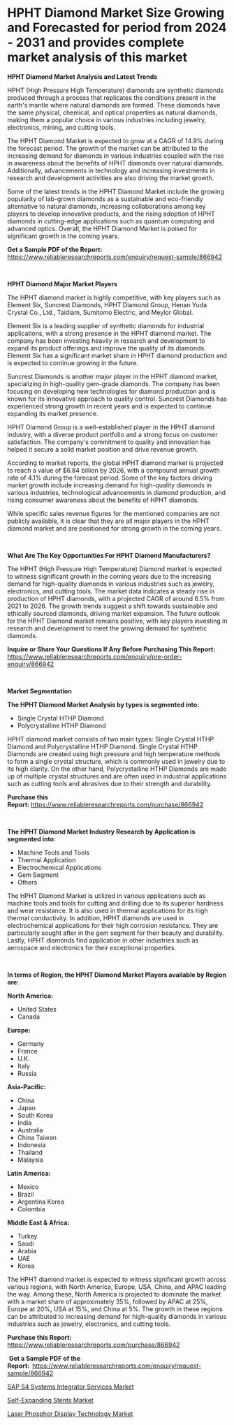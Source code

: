 <p><h1>HPHT Diamond Market Size Growing and Forecasted for period from 2024 - 2031 and provides complete market analysis of this market</h1></p><p><strong>HPHT Diamond Market Analysis and Latest Trends</strong></p>
<p><p>HPHT (High Pressure High Temperature) diamonds are synthetic diamonds produced through a process that replicates the conditions present in the earth's mantle where natural diamonds are formed. These diamonds have the same physical, chemical, and optical properties as natural diamonds, making them a popular choice in various industries including jewelry, electronics, mining, and cutting tools.</p><p>The HPHT Diamond Market is expected to grow at a CAGR of 14.9% during the forecast period. The growth of the market can be attributed to the increasing demand for diamonds in various industries coupled with the rise in awareness about the benefits of HPHT diamonds over natural diamonds. Additionally, advancements in technology and increasing investments in research and development activities are also driving the market growth.</p><p>Some of the latest trends in the HPHT Diamond Market include the growing popularity of lab-grown diamonds as a sustainable and eco-friendly alternative to natural diamonds, increasing collaborations among key players to develop innovative products, and the rising adoption of HPHT diamonds in cutting-edge applications such as quantum computing and advanced optics. Overall, the HPHT Diamond Market is poised for significant growth in the coming years.</p></p>
<p><strong>Get a Sample PDF of the Report:&nbsp;</strong> <a href="https://www.reliableresearchreports.com/enquiry/request-sample/866942">https://www.reliableresearchreports.com/enquiry/request-sample/866942</a></p>
<p>&nbsp;</p>
<p><strong>HPHT Diamond Major Market Players</strong></p>
<p><p>The HPHT diamond market is highly competitive, with key players such as Element Six, Suncrest Diamonds, HPHT Diamond Group, Henan Yuda Crystal Co., Ltd., Taidiam, Sumitomo Electric, and Meylor Global. </p><p>Element Six is a leading supplier of synthetic diamonds for industrial applications, with a strong presence in the HPHT diamond market. The company has been investing heavily in research and development to expand its product offerings and improve the quality of its diamonds. Element Six has a significant market share in HPHT diamond production and is expected to continue growing in the future.</p><p>Suncrest Diamonds is another major player in the HPHT diamond market, specializing in high-quality gem-grade diamonds. The company has been focusing on developing new technologies for diamond production and is known for its innovative approach to quality control. Suncrest Diamonds has experienced strong growth in recent years and is expected to continue expanding its market presence.</p><p>HPHT Diamond Group is a well-established player in the HPHT diamond industry, with a diverse product portfolio and a strong focus on customer satisfaction. The company's commitment to quality and innovation has helped it secure a solid market position and drive revenue growth.</p><p>According to market reports, the global HPHT diamond market is projected to reach a value of $6.84 billion by 2026, with a compound annual growth rate of 4.1% during the forecast period. Some of the key factors driving market growth include increasing demand for high-quality diamonds in various industries, technological advancements in diamond production, and rising consumer awareness about the benefits of HPHT diamonds.</p><p>While specific sales revenue figures for the mentioned companies are not publicly available, it is clear that they are all major players in the HPHT diamond market and are positioned for strong growth in the coming years.</p></p>
<p>&nbsp;</p>
<p><strong>What Are The Key Opportunities For HPHT Diamond Manufacturers?</strong></p>
<p><p>The HPHT (High Pressure High Temperature) Diamond market is expected to witness significant growth in the coming years due to the increasing demand for high-quality diamonds in various industries such as jewelry, electronics, and cutting tools. The market data indicates a steady rise in production of HPHT diamonds, with a projected CAGR of around 6.5% from 2021 to 2026. The growth trends suggest a shift towards sustainable and ethically sourced diamonds, driving market expansion. The future outlook for the HPHT Diamond market remains positive, with key players investing in research and development to meet the growing demand for synthetic diamonds.</p></p>
<p><strong>Inquire or Share Your Questions If Any Before Purchasing This Report:</strong> <a href="https://www.reliableresearchreports.com/enquiry/pre-order-enquiry/866942">https://www.reliableresearchreports.com/enquiry/pre-order-enquiry/866942</a></p>
<p>&nbsp;</p>
<p><strong>Market Segmentation</strong></p>
<p><strong>The HPHT Diamond Market Analysis by types is segmented into:</strong></p>
<p><ul><li>Single Crystal HTHP Diamond</li><li>Polycrystalline HTHP Diamond</li></ul></p>
<p><p>HPHT diamond market consists of two main types: Single Crystal HTHP Diamond and Polycrystalline HTHP Diamond. Single Crystal HTHP Diamonds are created using high pressure and high temperature methods to form a single crystal structure, which is commonly used in jewelry due to its high clarity. On the other hand, Polycrystalline HTHP Diamonds are made up of multiple crystal structures and are often used in industrial applications such as cutting tools and abrasives due to their strength and durability.</p></p>
<p><strong>Purchase this Report:&nbsp;</strong><a href="https://www.reliableresearchreports.com/purchase/866942">https://www.reliableresearchreports.com/purchase/866942</a></p>
<p>&nbsp;</p>
<p><strong>The HPHT Diamond Market Industry Research by Application is segmented into:</strong></p>
<p><ul><li>Machine Tools and Tools</li><li>Thermal Application</li><li>Electrochemical Applications</li><li>Gem Segment</li><li>Others</li></ul></p>
<p><p>The HPHT Diamond Market is utilized in various applications such as machine tools and tools for cutting and drilling due to its superior hardness and wear resistance. It is also used in thermal applications for its high thermal conductivity. In addition, HPHT diamonds are used in electrochemical applications for their high corrosion resistance. They are particularly sought after in the gem segment for their beauty and durability. Lastly, HPHT diamonds find application in other industries such as aerospace and electronics for their exceptional properties.</p></p>
<p>&nbsp;</p>
<p><strong>In terms of Region, the HPHT Diamond Market Players available by Region are:</strong></p>
<p>
    <p> <strong> North America: </strong>
        <ul>
            <li>United States</li>
            <li>Canada</li>
        </ul>
        </p> 
    <p> <strong> Europe: </strong>
        <ul>
            <li>Germany</li>
            <li>France</li>
            <li>U.K.</li>
            <li>Italy</li>
            <li>Russia</li>
        </ul>
        </p> 
    <p> <strong> Asia-Pacific: </strong>
        <ul>
            <li>China</li>
            <li>Japan</li>
            <li>South Korea</li>
            <li>India</li>
            <li>Australia</li>
            <li>China Taiwan</li>
            <li>Indonesia</li>
            <li>Thailand</li>
            <li>Malaysia</li>
        </ul>
        </p> 
    <p> <strong> Latin America: </strong>
        <ul>
            <li>Mexico</li>
            <li>Brazil</li>
            <li>Argentina Korea</li>
            <li>Colombia</li>
        </ul>
        </p> 
    <p> <strong> Middle East & Africa: </strong>
        <ul>
            <li>Turkey</li>
            <li>Saudi</li>
            <li>Arabia</li>
            <li>UAE</li>
            <li>Korea</li>
        </ul>
    </p>
    </p>
<p><p>The HPHT diamond market is expected to witness significant growth across various regions, with North America, Europe, USA, China, and APAC leading the way. Among these, North America is projected to dominate the market with a market share of approximately 35%, followed by APAC at 25%, Europe at 20%, USA at 15%, and China at 5%. The growth in these regions can be attributed to increasing demand for high-quality diamonds in various industries such as jewelry, electronics, and cutting tools.</p></p>
<p><strong>Purchase this Report: </strong><a href="https://www.reliableresearchreports.com/purchase/866942">https://www.reliableresearchreports.com/purchase/866942</a></p>
<p>&nbsp;<strong>Get a Sample PDF of the Report:&nbsp;&nbsp;</strong><a href="https://www.reliableresearchreports.com/enquiry/request-sample/866942">https://www.reliableresearchreports.com/enquiry/request-sample/866942</a></p>
<p><strong></strong></p>
<p><p><a href="https://view.publitas.com/reportprime-1/decoding-the-sap-s4-systems-integrator-services-market-a-deep-dive-into-the-latest-market-trends-market-segmentation-and-competitive-analysis/">SAP S4 Systems Integrator Services Market</a></p><p><a href="https://view.publitas.com/reportprime-1/self-expanding-stents-market-provides-detailed-segmentation-of-this-market-based-on-type-application-and-region-and-forecast-for-the-period-from-2024-2031/">Self-Expanding Stents Market</a></p><p><a href="https://view.publitas.com/reportprime-1/laser-phosphor-display-technology-market-share-market-new-trends-analysis-report-by-type-by-application-by-end-use-by-region-and-segment-forecasts-2024-2031/">Laser Phosphor Display Technology Market</a></p></p>